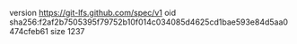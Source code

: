 version https://git-lfs.github.com/spec/v1
oid sha256:f2af2b7505395f79752b10f014c034085d4625cd1bae593e84d5aa0474cfeb61
size 1237
